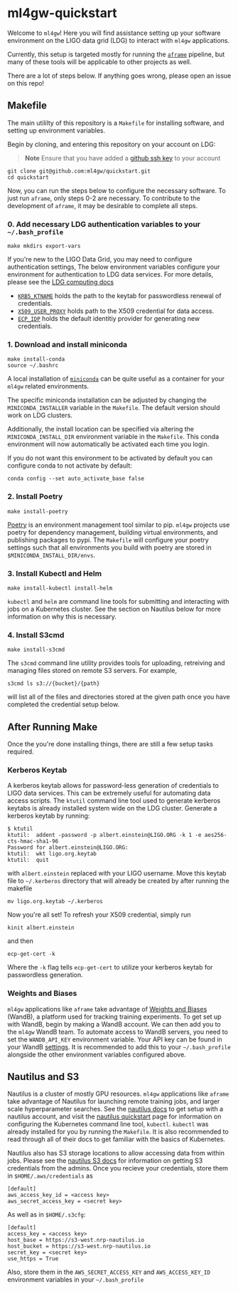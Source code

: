 # ml4gw-quickstart
Welcome to `ml4gw`! Here you will find assistance setting up your software
environment on the LIGO data grid (LDG) to interact with `ml4gw` applications. 

Currently, this setup is targeted mostly for running the [`aframe`](github.com/ml4gw/aframev2) pipeline,
but many of these tools will be applicable to other projects as well. 

There are a lot of steps below. If anything goes wrong, please open an issue on this repo!

## Makefile
The main utililty of this repository is a `Makefile` for installing software, 
and setting up environment variables. 

Begin by cloning, and entering this repository on your account on LDG:

> **Note** Ensure that you have added a [github ssh key](https://docs.github.com/en/authentication/connecting-to-github-with-ssh/adding-a-new-ssh-key-to-your-github-account) to your account 

```console
git clone git@github.com:ml4gw/quickstart.git
cd quickstart
```

Now, you can run the steps below to configure the necessary software.
To just run `aframe`, only steps 0-2 are necessary. To contribute to the development of `aframe`, it may be desirable to complete all steps.

### 0. Add necessary LDG authentication variables to your `~/.bash_profile`
```console
make mkdirs export-vars
```
If you're new to the LIGO Data Grid, you may need to configure authentication settings,
The below environment variables configure your environment for authentication to 
LDG data services. For more details, please see the [LDG computing docs](https://computing.docs.ligo.org/guide/computing-centres/ldg/)

- [`KRB5_KTNAME`](https://computing.docs.ligo.org/guide/auth/kerberos/?h=krb) holds the path to the keytab for passwordless renewal of credentials.
- [`X509_USER_PROXY`](https://computing.docs.ligo.org/guide/auth/x509/) holds path to the X509 credential for data access.
- [`ECP_IDP`](https://computing.docs.ligo.org/guide/auth/x509/?h=ecp_idp#ligo) holds the default identitiy provider for generating new credentials.

### 1. Download and install miniconda
```console
make install-conda
source ~/.bashrc
```
A local installation of [`miniconda`](https://docs.conda.io/en/latest/miniconda.html)
can be quite useful as a container for your `ml4gw` related environments. 

The specific miniconda installation can be adjusted by changing the `MINICONDA_INSTALLER` variable in the `Makefile`.
The default version should work on LDG clusters.

Additionally, the install location can be specified via altering the `MINICONDA_INSTALL_DIR` environment variable in the `Makefile`.
This conda environment will now automatically be activated each time you login.

If you do not want this environment to be activated by default you can configure conda to not activate by default:
```console
conda config --set auto_activate_base false
```

### 2. Install Poetry
```console
make install-poetry
```
[Poetry](https://python-poetry.org/docs/) is an environment management tool similar to pip. `ml4gw` projects use poetry
for dependency management, building virtual environments, and publishing packages to pypi. The `Makefile` will configure
your poetry settings such that all environments you build with poetry are stored in `$MINICONDA_INSTALL_DIR/envs`.

### 3. Install Kubectl and Helm
```console
make install-kubectl install-helm
```
`kubectl` and `helm` are command line tools for submitting and interacting with jobs on a Kubernetes cluster. See the 
section on Nautilus below for more information on why this is necessary. 

### 4. Install S3cmd
```console
make install-s3cmd
```
The `s3cmd` command line utility provides tools for uploading, retreiving and managing files stored on remote S3 servers.
For example,

```console
s3cmd ls s3://{bucket}/{path}
```

will list all of the files and directories stored at the given path once you have completed the credential setup below.

## After Running Make
Once the you're done installing things, there are still a few setup tasks required. 


### Kerberos Keytab
A kerberos keytab allows for password-less generation of credentials to LIGO data services. This can be extremely useful for automating data access scripts. The `ktutil` command line tool used to generate kerberos keytabs is already installed system wide on the LDG cluster. Generate a kerberos keytab by running:

```console
$ ktutil
ktutil:  addent -password -p albert.einstein@LIGO.ORG -k 1 -e aes256-cts-hmac-sha1-96
Password for albert.einstein@LIGO.ORG:
ktutil:  wkt ligo.org.keytab
ktutil:  quit
```
with `albert.einstein` replaced with your LIGO username. Move this keytab file to `~/.kerberos` directory that will already be created by after running the makefile

```console
mv ligo.org.keytab ~/.kerberos
```

Now you're all set! To refresh your X509 credential, simply run

```console
kinit albert.einstein
```

and then 

```console
ecp-get-cert -k
```
Where the `-k` flag tells `ecp-get-cert` to utilize your kerberos keytab for passwordless generation.

### Weights and Biases
`ml4gw` applications like `aframe` take advantage of [Weights and Biases](https://wandb.ai/) (WandB), a platform used for tracking training experiments. To get set up with WandB, begin by making a WandB account. We can then add you to the `ml4gw` WandB team. To automate access 
to WandB servers, you need to set the `WANDB_API_KEY` environment variable. Your API key can be found in your WandB [settings](https://wandb.ai/settings). It is recommended to add this to your `~/.bash_profile` alongside the other environment variables configured above. 

## Nautilus and S3
Nautilus is a cluster of mostly GPU resources. `ml4gw` applications like `aframe` take advantage of Nautilus for
launching remote training jobs, and larger scale hyperparameter searches. See the [nautilus docs](https://docs.nationalresearchplatform.org/userdocs/start/get-access/) to get setup with a nautilus account, and visit the [nautilus quickstart](https://docs.nationalresearchplatform.org/userdocs/start/quickstart/) page for information on configuring the Kubernetes command line tool, `kubectl`. `kubectl` was already installed for you by running the `Makefile`. It is also recommended to read through all of their docs to get familiar with the basics of Kubernetes.

Nautilus also has S3 storage locations to allow accessing data from within jobs. Please see the [nautilus S3 docs](https://docs.nationalresearchplatform.org/userdocs/storage/ceph-s3/) for information on getting S3 credentials from the admins. Once you recieve your credentials, store them in 
`$HOME/.aws/credentials` as 

```
[default]
aws_access_key_id = <access key>
aws_secret_access_key = <secret key>
```
As well as in `$HOME/.s3cfg`:

```
[default]
access_key = <access key>
host_base = https://s3-west.nrp-nautilus.io
host_bucket = https://s3-west.nrp-nautilus.io
secret_key = <secret key>
use_https = True
```

Also, store them in the `AWS_SECRET_ACCESS_KEY` and `AWS_ACCESS_KEY_ID` environment variables in your `~/.bash_profile`












